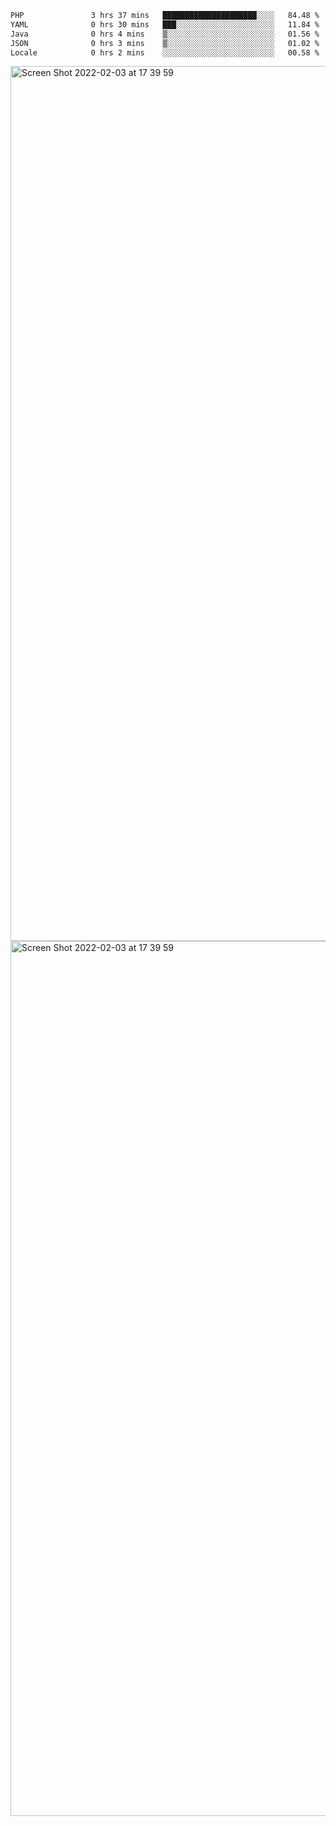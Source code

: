 <!--START_SECTION:waka-->

```txt
PHP               3 hrs 37 mins   █████████████████████░░░░   84.48 %
YAML              0 hrs 30 mins   ███░░░░░░░░░░░░░░░░░░░░░░   11.84 %
Java              0 hrs 4 mins    ▒░░░░░░░░░░░░░░░░░░░░░░░░   01.56 %
JSON              0 hrs 3 mins    ▒░░░░░░░░░░░░░░░░░░░░░░░░   01.02 %
Locale            0 hrs 2 mins    ░░░░░░░░░░░░░░░░░░░░░░░░░   00.58 %
```

<!--END_SECTION:waka-->

<img width="1400" alt="Screen Shot 2022-02-03 at 17 39 59" src="https://user-images.githubusercontent.com/45716542/152387304-f2b60485-53a6-4f4b-a818-5cefb1b0c0ae.png">
<img width="1400" alt="Screen Shot 2022-02-03 at 17 39 59" src="https://user-images.githubusercontent.com/45716542/152387273-ea5cdf21-2a45-44da-8bef-00c1763b1d42.png">
